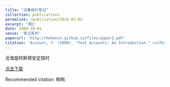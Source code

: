 ```yaml
---
title: "点集拓扑笔记"
collection: publications
permalink: /publication/2019-07-02-
excerpt: '啊2'
date: 2009-10-01
venue: '笔记系列'
paperurl: 'http://hehancn.github.io/files/paper1.pdf'
citation: 'Account, T. (2009). "Test Accounts: An Introduction." <i>Testing Studies</i>. 1(1).'
---
```

沧海是阿斯顿安定按时

[点击下载](http://hehancn.github.io/files/paper1.pdf)

Recommended citation: 啊啊.
